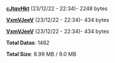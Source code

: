 [**cJtqvHkt**](/data/cJtqvHkt.txt) (23/12/22 - 22:34)- 2248 bytes

[**VxmVJeeV**](/data/VxmVJeeV.txt) (23/12/22 - 22:34)- 434 bytes

[**VxmVJeeV**](/data/VxmVJeeV.txt) (23/12/22 - 22:34)- 434 bytes

**Total Datas**: 1462

**Total Size**: 8.99 MB / 9.0 MB